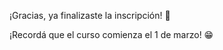 ¡Gracias, ya finalizaste la inscripción! :tada:

¡Recordá que el curso comienza el 1 de marzo! :grin: